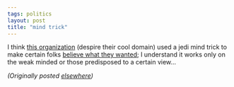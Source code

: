 ```yaml
---
tags: politics
layout: post
title: "mind trick"
---
```




I think <a href="http://www.pop.org/">this organization</a> (despire their cool domain) used a jedi mind trick to make certain folks <a href="http://www.salon.com/news/feature/2002/06/13/unfpa/index.html">believe what they wanted</a>; I understand it works only on the weak minded or those predisposed to a certain view...


<p><em>(Originally posted <a href="http://use.perl.org/~lachoy/journal/5627">elsewhere</a>)</em></p>


